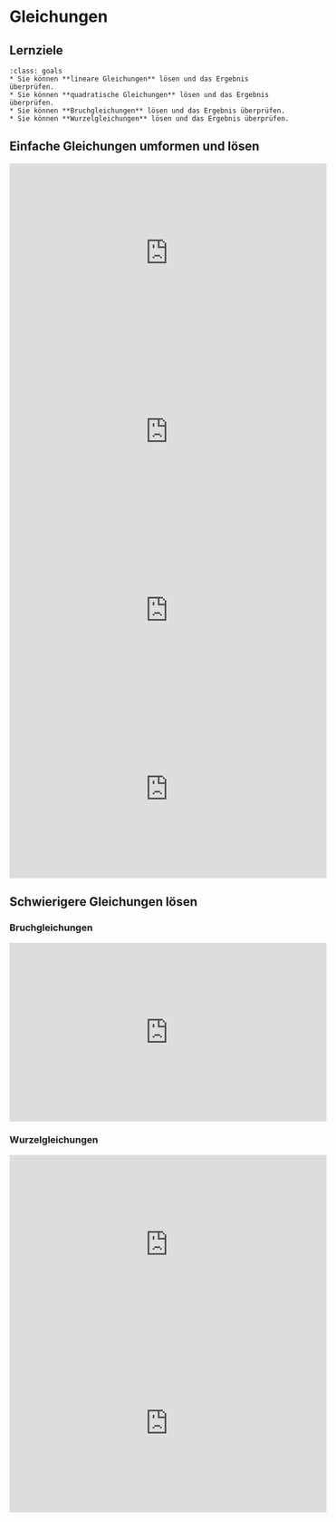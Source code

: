 # Gleichungen

## Lernziele

```{admonition} Lernziele
:class: goals
* Sie können **lineare Gleichungen** lösen und das Ergebnis überprüfen.
* Sie können **quadratische Gleichungen** lösen und das Ergebnis überprüfen.
* Sie können **Bruchgleichungen** lösen und das Ergebnis überprüfen.
* Sie können **Wurzelgleichungen** lösen und das Ergebnis überprüfen.
```
## Einfache Gleichungen umformen und lösen

<iframe width="560" height="315" src="https://www.youtube.com/embed/7tW_Sb6qctA" title="YouTube video player" frameborder="0" allow="accelerometer; autoplay; clipboard-write; encrypted-media; gyroscope; picture-in-picture" allowfullscreen></iframe>

<iframe width="560" height="315" src="https://www.youtube.com/embed/YvVQ4JvBGb0" title="YouTube video player" frameborder="0" allow="accelerometer; autoplay; clipboard-write; encrypted-media; gyroscope; picture-in-picture" allowfullscreen></iframe>

<iframe width="560" height="315" src="https://www.youtube.com/embed/4aPAW8K-g_c" title="YouTube video player" frameborder="0" allow="accelerometer; autoplay; clipboard-write; encrypted-media; gyroscope; picture-in-picture" allowfullscreen></iframe>

<iframe width="560" height="315" src="https://www.youtube.com/embed/KxrQRCICXp8" title="YouTube video player" frameborder="0" allow="accelerometer; autoplay; clipboard-write; encrypted-media; gyroscope; picture-in-picture" allowfullscreen></iframe>

## Schwierigere Gleichungen lösen

### Bruchgleichungen

<iframe width="560" height="315" src="https://www.youtube.com/embed/DZ29fqns_k0" title="YouTube video player" frameborder="0" allow="accelerometer; autoplay; clipboard-write; encrypted-media; gyroscope; picture-in-picture" allowfullscreen></iframe>

### Wurzelgleichungen

<iframe width="560" height="315" src="https://www.youtube.com/embed/GxPcgTgqeLo" title="YouTube video player" frameborder="0" allow="accelerometer; autoplay; clipboard-write; encrypted-media; gyroscope; picture-in-picture" allowfullscreen></iframe>

<iframe width="560" height="315" src="https://www.youtube.com/embed/ybcahhQ7BWU" title="YouTube video player" frameborder="0" allow="accelerometer; autoplay; clipboard-write; encrypted-media; gyroscope; picture-in-picture" allowfullscreen></iframe>


